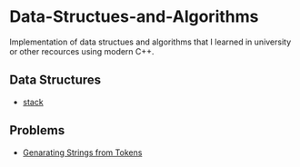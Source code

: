 # Data-Structues-and-Algorithms
Implementation of data structues and algorithms that I learned in university or other recources using modern C++.

## Data Structures
+ [stack](https://github.com/alimoammeri79/Data-Structues-and-Algorithms/tree/main/stack)

## Problems
+ [Genarating Strings from Tokens](https://github.com/alimoammeri79/Data-Structues-and-Algorithms/tree/main/genarating_strings_from_tokens)
